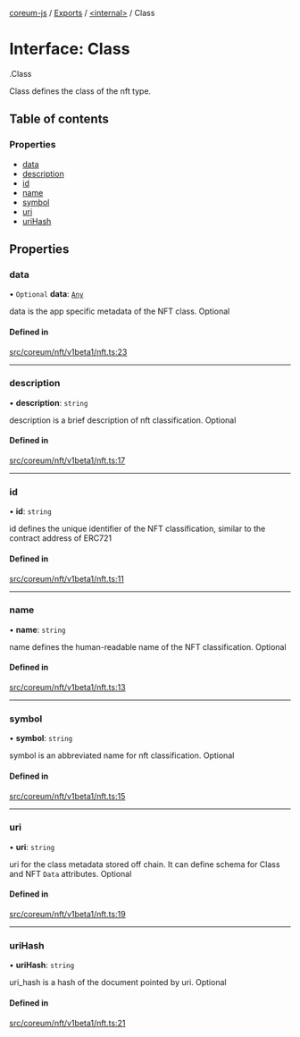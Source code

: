 [coreum-js](../README.md) / [Exports](../modules.md) / [<internal\>](../modules/internal_.md) / Class

# Interface: Class

[<internal>](../modules/internal_.md).Class

Class defines the class of the nft type.

## Table of contents

### Properties

- [data](internal_.Class-1.md#data)
- [description](internal_.Class-1.md#description)
- [id](internal_.Class-1.md#id)
- [name](internal_.Class-1.md#name)
- [symbol](internal_.Class-1.md#symbol)
- [uri](internal_.Class-1.md#uri)
- [uriHash](internal_.Class-1.md#urihash)

## Properties

### data

• `Optional` **data**: [`Any`](../modules/internal_.md#any)

data is the app specific metadata of the NFT class. Optional

#### Defined in

[src/coreum/nft/v1beta1/nft.ts:23](https://github.com/CooperFoundation/coreum-js/blob/bdb622b/src/coreum/nft/v1beta1/nft.ts#L23)

___

### description

• **description**: `string`

description is a brief description of nft classification. Optional

#### Defined in

[src/coreum/nft/v1beta1/nft.ts:17](https://github.com/CooperFoundation/coreum-js/blob/bdb622b/src/coreum/nft/v1beta1/nft.ts#L17)

___

### id

• **id**: `string`

id defines the unique identifier of the NFT classification, similar to the contract address of ERC721

#### Defined in

[src/coreum/nft/v1beta1/nft.ts:11](https://github.com/CooperFoundation/coreum-js/blob/bdb622b/src/coreum/nft/v1beta1/nft.ts#L11)

___

### name

• **name**: `string`

name defines the human-readable name of the NFT classification. Optional

#### Defined in

[src/coreum/nft/v1beta1/nft.ts:13](https://github.com/CooperFoundation/coreum-js/blob/bdb622b/src/coreum/nft/v1beta1/nft.ts#L13)

___

### symbol

• **symbol**: `string`

symbol is an abbreviated name for nft classification. Optional

#### Defined in

[src/coreum/nft/v1beta1/nft.ts:15](https://github.com/CooperFoundation/coreum-js/blob/bdb622b/src/coreum/nft/v1beta1/nft.ts#L15)

___

### uri

• **uri**: `string`

uri for the class metadata stored off chain. It can define schema for Class and NFT `Data` attributes. Optional

#### Defined in

[src/coreum/nft/v1beta1/nft.ts:19](https://github.com/CooperFoundation/coreum-js/blob/bdb622b/src/coreum/nft/v1beta1/nft.ts#L19)

___

### uriHash

• **uriHash**: `string`

uri_hash is a hash of the document pointed by uri. Optional

#### Defined in

[src/coreum/nft/v1beta1/nft.ts:21](https://github.com/CooperFoundation/coreum-js/blob/bdb622b/src/coreum/nft/v1beta1/nft.ts#L21)
